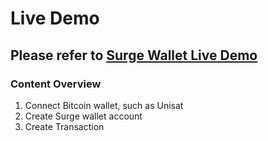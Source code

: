 # Live Demo


## Please refer to [Surge Wallet Live Demo](https://drive.google.com/drive/u/1/folders/1OMqxQMg82gLZ8TrPobWx9oIaguHJNNuE)


### Content Overview

1. Connect Bitcoin wallet, such as Unisat
2. Create Surge wallet account
3. Create Transaction
